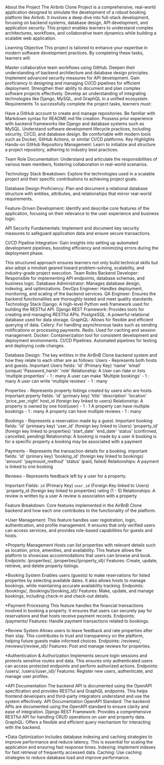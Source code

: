 About the Project
The Airbnb Clone Project is a comprehensive, real-world application designed to simulate the development of a robust booking platform like Airbnb. It involves a deep dive into full-stack development, focusing on backend systems, database design, API development, and application security. This project enables learners to understand complex architectures, workflows, and collaborative team dynamics while building a scalable web application.

Learning Objective
This project is tailored to enhance your expertise in modern software development practices. By completing these tasks, learners will:

Master collaborative team workflows using GitHub.
Deepen their understanding of backend architecture and database design principles.
Implement advanced security measures for API development.
Gain proficiency in designing and managing CI/CD pipelines for efficient deployment.
Strengthen their ability to document and plan complex software projects effectively.
Develop an understanding of integrating technologies like Django, MySQL, and GraphQL in a unified ecosystem.
Requirements
To successfully complete the project tasks, learners must:

Have a GitHub account to create and manage repositories.
Be familiar with Markdown syntax for README.md file creation.
Possess prior experience with backend frameworks like Django and database systems such as MySQL.
Understand software development lifecycle practices, including security, CI/CD, and database design.
Be comfortable with modern tools such as Docker, GitHub Actions, or similar CI/CD platforms.
Key Highlights
Hands-on GitHub Repository Management:
Learn to initialize and structure a project repository, adhering to industry best practices.

Team Role Documentation:
Understand and articulate the responsibilities of various team members, fostering collaboration in real-world scenarios.

Technology Stack Breakdown:
Explore the technologies used in a scalable project and their specific contributions to achieving project goals.

Database Design Proficiency:
Plan and document a relational database structure with entities, attributes, and relationships that mirror real-world requirements.

Feature-Driven Development:
Identify and describe core features of the application, focusing on their relevance to the user experience and business logic.

API Security Fundamentals:
Implement and document key security measures to safeguard application data and ensure secure transactions.

CI/CD Pipeline Integration:
Gain insights into setting up automated development pipelines, boosting efficiency and minimizing errors during the deployment phase.

This structured approach ensures learners not only build technical skills but also adopt a mindset geared toward problem-solving, scalability, and industry-grade project execution.
Team Roles
Backend Developer: Responsible for implementing API endpoints, database schemas, and business logic.
Database Administrator: Manages database design, indexing, and optimizations.
DevOps Engineer: Handles deployment, monitoring, and scaling of the backend services.
QA Engineer: Ensures the backend functionalities are thoroughly tested and meet quality standards.
Technology Stack
Django: A high-level Python web framework used for building the RESTful API.
Django REST Framework: Provides tools for creating and managing RESTful APIs.
PostgreSQL: A powerful relational database used for data storage.
GraphQL: Allows for flexible and efficient querying of data.
Celery: For handling asynchronous tasks such as sending notifications or processing payments.
Redis: Used for caching and session management.
Docker: Containerization tool for consistent development and deployment environments.
CI/CD Pipelines: Automated pipelines for testing and deploying code changes.

Database Design:
The key entities in the AirBnB Clone backend system and how they relate to each other are as follows:
Users - Represents both hosts and guests.
Important Users fields:
'id' (Primary Key)
'name'
'email' (unique)
'Password_harsh'
'role'
Relationship:
A User can rlate or lists 'multiple properties' - 1 : many
A user can make 'Multiple bookings' - 1 : many
A user can write 'multiple reviews' - 1 : many

Properties - Represents property listings created by users who are hosts.
important prperty fields:
'id' (primary key)
'title'
'description'
'location'
'price_per_night'
host_id (foreign key linked to users)
Relationship:
A property is owned by one host(user) - 1 : 1
A property can have multiple bookings - 1 : many
A property can have multiple reviews - 1 : many

Bookings - Represents a reservation made by a guest.
Important booking fields:
'id' (primaary key)
'user_id' (foreign key linked to Users)
'property_id' (foreign key linked to properties)
'start_date'
'end_date'
'status' (confirmed, cancelled, pending)
Relationship:
A booking is made by a user
A booking is for a specific property
a booking may be associated with a payment

Payments - Represents the transaction details for a booking.
important fields:
'id' (primary key)
'booking_id' (foreign key linked to bookings)
'amount'
'paymount_method'
'status' (paid, failed)
Relationships:
A payment is linked to one booking

Reviews - Represents feedback left by a user for a property.

Important Fields:
`id` (Primary Key)
`user_id` (Foreign Key linked to Users)
`property_id (foreign key linked to properties)
rating (1 - 5)
Relationships:
A review is written by a user
A review is association with a property

Feature Breakdown:
Core features implemented in the AirBnB Clone backend and how each
 one contributes to the functionality of the platform.

*User Management: This feature handles 
user registration, 
login, 
authentication, 
and profile management.
 It ensures that only verified users can access services, 
and provides role-based capabilities for guests and hosts.

*Property Management
 Hosts can list properties with relevant details such as 
location, 
price, 
amenities, 
and availability. 
This feature allows the platform to showcase accommodations that users 
can browse and book.
Endpoints: /properties/, /properties/{property_id}/
Features: Create, update, retrieve, and delete property listings.

*Booking System
Enables users (guests) to make reservations for listed properties by 
selecting available dates. It also allows hosts to manage bookings, 
while maintaining accurate availability tracking.
Endpoints: /bookings/, /bookings/{booking_id}/
Features: Make, update, and manage bookings, including check-in and check-out details.

*Payment Processing
This feature handles the financial transactions involved in booking a property.
It ensures that users can securely pay for reservations and that hosts receive 
payment records.
Endpoints: /payments/
Features: Handle payment transactions related to bookings.

*Review System
Allows users to leave feedback and rate properties after their stay. 
This contributes to trust and transparency on the platform, 
helping future guests make informed choices.
Endpoints: /reviews/, /reviews/{review_id}/
Features: Post and manage reviews for properties.

*Authentication & Authorization
Implements secure login sessions and protects sensitive routes and data. 
This ensures only authenticated users can access protected endpoints 
and perform authorized actions.
Endpoints: /users/, /users/{user_id}/
Features: Register new users, authenticate, and manage user profiles.

*API Documentation
The backend API is documented using the OpenAPI specification and 
provides RESTful and GraphQL endpoints. This helps frontend developers 
and third-party integrators understand and use the system effectively.
API Documentation
OpenAPI Standard: The backend APIs are documented using the OpenAPI 
standard to ensure clarity and ease of integration.
Django REST Framework: Provides a comprehensive RESTful API for handling 
CRUD operations on user and property data.
GraphQL: Offers a flexible and efficient query mechanism for interacting 
with the backend.

*Data Optimization
Includes database indexing and caching strategies to improve performance 
and reduce latency. This is essential for scaling the application and 
ensuring fast response times.
Indexing: Implement indexes for fast retrieval of frequently accessed data.
Caching: Use caching strategies to reduce database load and improve performance.








